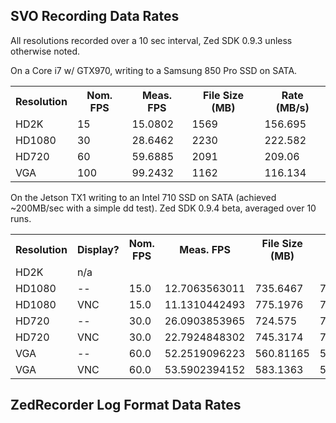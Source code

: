 
SVO Recording Data Rates
----

All resolutions recorded over a 10 sec interval, Zed SDK 0.9.3 unless otherwise noted.

On a Core i7 w/ GTX970, writing to a Samsung 850 Pro SSD on SATA.

<table>
	<tr><th>Resolution</th><th>Nom. FPS</th><th>Meas. FPS</th><th>File Size (MB)</th><th>Rate (MB/s)</th><tr>
 	<tr><td>HD2K</td><td>15</td><td>15.0802</td><td>1569</td><td>156.695</td></tr>
	<tr><td>HD1080</td><td>30</td><td>28.6462</td><td>2230</td><td>222.582</td></tr>
	<tr><td>HD720</td><td>60</td><td>59.6885</td><td>2091</td><td>209.06</td></tr>
	<tr><td>VGA</td><td>100</td><td>99.2432</td><td>1162</td><td>116.134</td></tr>
</table>

On the Jetson TX1 writing to an Intel 710 SSD on SATA (achieved ~200MB/sec with a simple dd test).  Zed SDK 0.9.4 beta, averaged over 10 runs.

<table>
	<tr><th>Resolution</th><th>Display?</th><th>Nom. FPS</th><th>Meas. FPS</th><th>File Size (MB)</th><th>Rate (MB/s)</th><th>Rate (MB/frame)</th><tr>
 	<tr><td>HD2K</td><td>n/a</td></tr>
	<tr><td> HD1080 </td><td> -- </td><td> 15.0 </td><td> 12.7063563011 </td><td> 735.6467 </td><td> 71.7925428718 </td><td> 5.65012826421 </td></tr>
	<tr><td> HD1080 </td><td> VNC </td><td> 15.0 </td><td> 11.1310442493 </td><td> 775.1976 </td><td> 75.294579298 </td><td> 6.76437696335 </td></tr>
	<tr><td> HD720 </td><td> -- </td><td> 30.0 </td><td> 26.0903853965 </td><td> 724.575 </td><td> 71.6077310556 </td><td> 2.74460227273 </td></tr>
	<tr><td> HD720 </td><td> VNC </td><td> 30.0 </td><td> 22.7924848302 </td><td> 745.3174 </td><td> 72.8145543644 </td><td> 3.19467381054 </td></tr>
	<tr><td> VGA </td><td> -- </td><td> 60.0 </td><td> 52.2519096223 </td><td> 560.81165 </td><td> 55.3993376518 </td><td> 1.06023565554 </td></tr>
	<tr><td> VGA </td><td> VNC </td><td> 60.0 </td><td> 53.5902394152 </td><td> 583.1363 </td><td> 57.6788739917 </td><td> 1.07629438907 </td></tr>
</table>


ZedRecorder Log Format Data Rates
----
